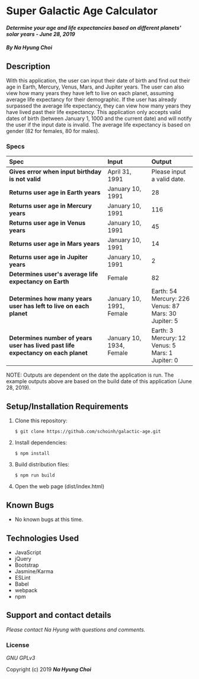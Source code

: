 # Super Galactic Age Calculator

#### _Determine your age and life expectancies based on different planets' solar years - June 28, 2019_

#### _By **Na Hyung Choi**_

## Description

With this application, the user can input their date of birth and find out their age in Earth, Mercury, Venus, Mars, and Jupiter years. The user can also view how many years they have left to live on each planet, assuming average life expectancy for their demographic. If the user has already surpassed the average life expectancy, they can view how many years they have lived past their life expectancy. This application only accepts valid dates of birth (between January 1, 1000 and the current date) and will notify the user if the input date is invalid. The average life expectancy is based on gender (82 for females, 80 for males).

### Specs
| Spec | Input | Output |
| :-------------     | :------------- | :------------- |
| **Gives error when input birthday is not valid** | April 31, 1991 | Please input a valid date. |
| **Returns user age in Earth years** | January 10, 1991 | 28 |
| **Returns user age in Mercury years** | January 10, 1991 | 116 |
| **Returns user age in Venus years** | January 10, 1991 | 45 |
| **Returns user age in Mars years** | January 10, 1991 | 14 |
| **Returns user age in Jupiter years** | January 10, 1991 | 2 |
| **Determines user's average life expectancy on Earth** | Female | 82 |
| **Determines how many years user has left to live on each planet** | January 10, 1991, Female | Earth: 54<br/>Mercury: 226<br/>Venus: 87<br/>Mars: 30<br/>Jupiter: 5 |
| **Determines number of years user has lived past life expectancy on each planet** | January 10, 1934, Female | Earth: 3<br/>Mercury: 12<br/>Venus: 5<br/>Mars: 1<br/>Jupiter: 0 |

NOTE: Outputs are dependent on the date the application is run. The example outputs above are based on the build date of this application (June 28, 2019).

## Setup/Installation Requirements

1. Clone this repository:
    ```
    $ git clone https://github.com/schoinh/galactic-age.git
    ```
2. Install dependencies:
    ```
    $ npm install
    ```
3. Build distribution files:
    ```
    $ npm run build
    ```
4. Open the web page (dist/index.html)

## Known Bugs
* No known bugs at this time.

## Technologies Used
* JavaScript
* jQuery
* Bootstrap
* Jasmine/Karma
* ESLint
* Babel
* webpack
* npm

## Support and contact details

_Please contact Na Hyung with questions and comments._

### License

*GNU GPLv3*

Copyright (c) 2019 **_Na Hyung Choi_**
